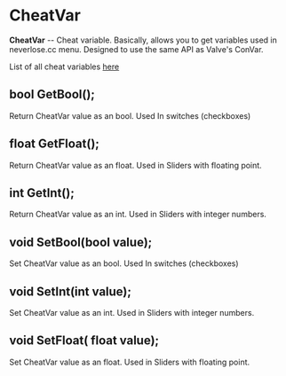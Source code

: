 
  
# CheatVar

 **CheatVar** -- Cheat variable. Basically, allows you to get variables used in neverlose.cc menu. Designed to use the same API as Valve's ConVar.

List of all cheat variables [here](CheatVars.md)


## bool GetBool();
Return CheatVar value as an bool. Used In switches (checkboxes)
## float GetFloat();
Return CheatVar value as an float. Used in Sliders with floating point.
## int GetInt();
Return CheatVar value as an int. Used in Sliders with integer numbers.
## void SetBool(bool value);
Set CheatVar value as an bool. Used In switches (checkboxes)
## void SetInt(int value);
Set CheatVar value as an int. Used in Sliders with integer numbers.
## void SetFloat( float value);
Set CheatVar value as an float. Used in Sliders with floating point.
